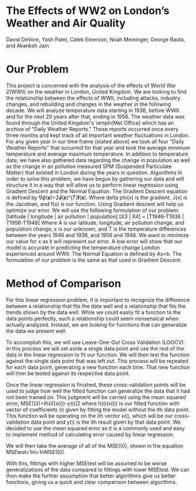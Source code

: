 # The Effects of WW2 on London’s Weather and Air Quality
David DeVore, Yash Patel, Caleb Emerson, Noah Meininger, George Rauta, and Akanksh Jain
 
# Our Problem
This project is concerned with the analysis of the effects of World War 2(WWII) on the weather in London, United Kingdom. We are looking to find the relationship between the effects of WWII, including attacks, industry changes, and rebuilding and changes in the weather in the following decade. We will analyze temperature data starting in 1936, before WWII. and for the next 20 years after that, ending in 1956. The weather data was found through the United Kingdom's \emph{Met Office} which has an archive of "Daily Weather Reports." These reports occurred once every three months and kept track of all important weather fluctuations in London. For any given year in our time frame (stated above) we took all four "Daily Weather Reports" that occurred for that year and took the average minimum temperature and average maximum temperature. In addition to temperature data, we have also gathered data regarding the change in population as well as the change in air pollution measured SPM (Suspended Particulate Matter) that existed in London during the years in question. 
Algorithms
In order to solve this problem, we have begun by gathering our data and will structure it in a way that will allow us to perform linear regression using Gradient Descent and the Normal Equation.
The Gradient Descent equation is defined by ∇𝜙(𝐱)=2𝐉(𝐱)^(𝑇)𝐟(𝐱). Where delta phi(x) is the gradient, J(x) is the Jacobian, and f(x) is our function. Using Gradient descent will help us optimize our error. We will use the following formulation of our problem:
[latitude | longitude |  air pollution |  population] [X3 | X4] = [T1946-T1936 | T1956-T1946]
Where A is our latitude, longitude, air pollution change, and population change; x is our unknown, and T is the temperature differences between the years 1946 and 1936, and 1956 and 1946. We want to minimize our value for x as it will represent our error. A low error will show that our model is accurate in predicting the temperature change London experienced around WWII.
The Normal Equation is defined by Ax=b. The formulation of our problem is the same as that used in Gradient Descent.

# Method of Comparison
For this linear regression problem, it is important to recognize the difference between a relationship that fits the data well and a relationship that fits the trends shown by the data well. While we could easily fit a function to the data points perfectly, such a relationship could seem nonsensical when actually analyzed. Instead, we are looking for functions that can generalize the data we present well. 

To accomplish this, we will use Leave-One-Out Cross Validation (LOOCV). In this process we will set aside a single data point and use the rest of the data in the linear regression to fit our function. We will then test the function against the single data point that was left out. This process will be repeated for each data point, generating a new function each time. That new function will then be tested against its respective data point. 

Once the linear regression is finished, these cross-validation points will be used to judge how well the fitted function can generalize the data that it had not been trained on. This judgment will be carried using the mean squared error, 
MSE((i))=(h(i)(x(i))-y(i))2 
where h(i)(x(i)) is our fitted function with vector of coefficients (i) given by fitting the model without the ith data point. This function will be operating on the ith vector x(i), which will be our cross-validation data point and y(i) is the ith result given by that data point. We decided to use the mean squared error as it is a commonly used and easy to implement method of calculating error caused by linear regression.
	
We will then take the average of all of the MSE((i)), shown in the equation 
MSEtest=1ni=1nMSE((i))

With this, fittings with higher MSEtest will be assumed to be worse generalizations of the data compared to fittings with lower MSEtest. We can then make the further assumption that better algorithms give us better functions, giving us a quick and clear comparison between algorithms.
